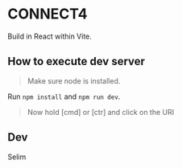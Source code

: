 # CONNECT4

Build in React within Vite.

## How to execute dev server

> Make sure node is installed.

Run `npm install` and `npm run dev`.

> Now hold [cmd] or [ctr] and click on the URI

## Dev

Selim
